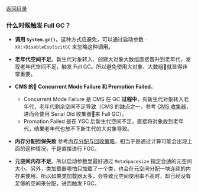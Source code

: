 [返回目录](../README.md)

### 什么时候触发 Full GC？

- **调用 `System.gc()`**。这种方式应避免，可以通过启动参数 `-XX:+DisableExplicitGC` 来忽略这种调用。

- **老年代空间不足**。新生代对象转入、创建大对象大数组直接晋升到老年代，发现老年代空间不足，触发 Full GC。所以避免使用大对象、大数组就显得非常重要。
- **CMS 的 Concurrent Mode Failure 和 Promotion Failed**。
    - Concurrent Mode Failure 是 CMS 在 GC **过程中**，有新生代对象转入老年代，老年代剩余空间不足导致（CMS 的缺点之一，参考 [CMS 收集器](./垃圾收集器.md#cms-收集器)，进而会使用 Serial Old 收集器来 Full GC）。
    - Promotion Failed 是在 YGC 后新生代空间不足，直接将对象放到老年代，结果老年代也放不下新生代的大对象导致。
- **内存分配担保失败** 参考[内存分配与回收策略](./内存分配与回收策略.md)，相当于是通过计算可能会出现上面的这种情况，于是直接进行 FGC。

- **元空间内存不足**。所以启动参数里最好通过 `MetaSpacesize` 指定合适的元空间大小。另外，类加载器哪怕只加载了一个类，也会在元空间分配一块连续的内存来使用，所以如果类加载器太多，会导致元空间使用率不高时，却已经没有足够的空间来分配，进而触发 FGC。
